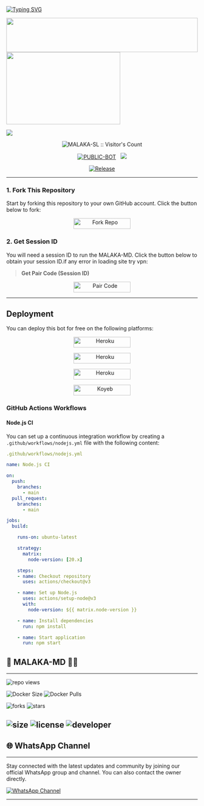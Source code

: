 <a href="https://github.com/MALAKA-SL/MALAKA-MD-V1"><img src="https://readme-typing-svg.demolab.com?font=Black+Ops+One&size=100&pause=1000&color=0013FF&center=true&width=1000&height=200&lines=MALAKA-MD-V1.0" alt="Typing SVG" /></a>
  </p>
  
<img src="https://i.imgur.com/dBaSKWF.gif" height="90" width="100%">
</h3>

<img src="https://i.ibb.co/JrdxHSY/3439.jpg" width="300" height="190">
</div>

<a><img src='https://i.imgur.com/LyHic3i.gif'/></a><a>

<p align="center"><img src="https://profile-counter.glitch.me/{MALAKA-MD-V1}/count.svg" alt="MALAKA-SL :: Visitor's Count" old_src="https://profile-counter.glitch.me/{MALAKA-SL}/count.svg" /></p>


<p align="center">
<a href="https://github.com/MALAKA-SL/MALAKA-MD-V1"><img title="PUBLIC-BOT" src="https://img.shields.io/static/v1?label=Language&message=English&style=square&color=darkpink"></a> &nbsp;
  <img src="https://komarev.com/ghpvc/?username=MALAKA-SL&label=VIEWS&style=square&color=blue" />
</p>
</p> 

<p align="center">
  <a href="https://github.com/MALAKA-SL/MALAKA-MD-V1"><img title="Release" src="https://img.shields.io/badge/Release-beta%20v1.0-cyan.svg?style=for-the-badge&logo=appveyor" /></a>
</p>

***

### 1. Fork This Repository

Start by forking this repository to your own GitHub account. Click the button below to fork:

<p align="center">
<a href='https://github.com/MALAKA-SL/MALAKA-MD-V1/fork' target="_blank"><img alt='Fork Repo' src='https://img.shields.io/badge/-Fork Repo-grey?style=for-the-badge&logo=github&logoColor=white'/< width=150 height=28/p></a>

### 2. Get Session ID 

You will need a session ID to run the MALAKA-MD. Click the button below to obtain your session ID.if any error in loading site try vpn:

> **Get Pair Code (Session ID)**

<p align="center">
<a href='https://malaka-ml-8e4ef85c5d8d.herokuapp.com/' target="_blank"><img alt='Pair Code' src='https://img.shields.io/badge/-Pair Code-darkgreen?style=for-the-badge&logo=Whatsapp&logoColor=white'/< width=150 height=28/p></a>


---

## Deployment

You can deploy this bot for free on the following platforms:
     
<p align="center">
<a href='https://railway.app/new' target="_blank"><img alt='Heroku' src='https://img.shields.io/badge/-railway deploy-blue?style=for-the-badge&logo=railway&logoColor=white'/< width=150 height=28/p></a>

<p align="center">
<a href='https://dashboard.heroku.com/new?template=https://github.com/MALAKA-SL/MALAKA-MD-V1' target="_blank"><img alt='Heroku' src='https://img.shields.io/badge/-heroku ‎ deploy-blue?style=for-the-badge&logo=heroku&logoColor=white'/< width=150 height=28/p></a>

<p align="center">
<a href='https://dashboard.render.com/web/new' target="_blank"><img alt='Heroku' src='https://img.shields.io/badge/-Render deploy-blue?style=for-the-badge&logo=render&logoColor=white'/< width=150 height=28/p></a>

<p align="center">
<a href="http://koyeb.com" >
<img alt='Koyeb' src='https://img.shields.io/badge/-koyeb deploy-blue?style=for-the-badge&logo=koyeb&logoColor=white'/< width=150 height=28/p></a>

### GitHub Actions Workflows

#### Node.js CI

You can set up a continuous integration workflow by creating a ```.github/workflows/nodejs.yml``` file with the following content:

```yaml
.github/workflows/nodejs.yml
```

```yaml
name: Node.js CI

on:
  push:
    branches:
      - main
  pull_request:
    branches:
      - main

jobs:
  build:

    runs-on: ubuntu-latest

    strategy:
      matrix:
        node-version: [20.x]

    steps:
    - name: Checkout repository
      uses: actions/checkout@v3

    - name: Set up Node.js
      uses: actions/setup-node@v3
      with:
        node-version: ${{ matrix.node-version }}

    - name: Install dependencies
      run: npm install

    - name: Start application
      run: npm start
```

## 🔗 MALAKA-MD 👩‍💻

---

 ![repo views](https://hits.seeyoufarm.com/api/count/incr/badge.svg?url=https%3A%2F%2Fgithub.com%2FMALAKA-SL%2FMALAKA-MD-V1-md&count_bg=%2379C83D&title_bg=%23555555&icon=gitpod.svg&icon_color=%23E7E7E7&title=Views&edge_flat=false)

![Docker Size](https://img.shields.io/docker/image-size/MALAKA-SL/MALAKA-MD-V1?style=flat&logo=docker&label=Docker+Size)
![Docker Pulls](https://img.shields.io/docker/pulls/MALAKA-SL/MALAKA-MD-V1?style=flat&logo=docker&label=Docker+Pulls)

![forks](https://img.shields.io/github/forks/MALAKA-SL/MALAKA-MD-V1?label=Forks&style=social)
![stars](https://img.shields.io/github/stars/MALAKA-SL/MALAKA-MD-V1?style=social)

![size](https://img.shields.io/github/repo-size/MALAKA-SL/MALAKA-MD-V1?color=purple&label=Repo%20Size&style=plastic)
![license](https://img.shields.io/github/license/MALAKA-SL/MALAKA-MD-V1?color=purple&label=License&style=plastic)
![developer](https://img.shields.io/static/v1?label=Author&message=MALAKA%20MD&color=purple&style=plastic)
----

## 🌐 WhatsApp Channel 

---

Stay connected with the latest updates and community by joining our official WhatsApp group and channel. You can also contact the owner directly.

[![WhatsApp Channel](https://img.shields.io/badge/Join-WhatsApp%20Channel-25D366?style=for-the-badge&logo=whatsapp)](https://whatsapp.com/channel/0029Vb0ux6E5Ui2VPhL49N2e)

--- 
